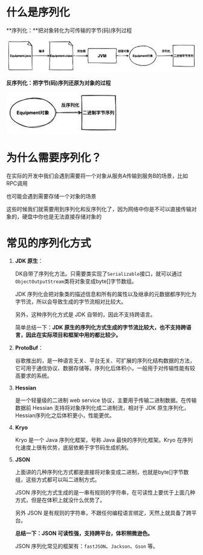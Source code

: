 # 什么是序列化

**序列化：**把对象转化为可传输的字节(码)序列过程

![图片](assets/640-20220422180125266.jpeg)

**反序列化：把字节(码)序列还原为对象的过程**

![图片](assets/640.jpeg)

# 为什么需要序列化？

在实际的开发中我们会遇到需要将一个对象从服务A传输到服务B的场景，比如 RPC调用

也可能会遇到需要存储一个对象的场景

这些时候我们就需要用到序列化和反序列化了，因为网络中你是不可以直接传输对象的，硬盘中你也是无法直接存储对象的

# 常见的序列化方式

1. **JDK 原生**：

   DK自带了序列化方法。只需要类实现了`Serializable`接口，就可以通过`ObjectOutputStream`类将对象变成byte[]字节数组。

   JDK 序列化会把对象类的描述信息和所有的属性以及继承的元数据都序列化为字节流，所以会导致生成的字节流相对比较大。

   另外，这种序列化方式是 JDK 自带的，因此不支持跨语言。

   简单总结一下：**JDK 原生的序列化方式生成的字节流比较大，也不支持跨语言，因此在实际项目和框架中用的都比较少。**

2. **ProtoBuf**：

   谷歌推出的，是一种语言无关、平台无关、可扩展的序列化结构数据的方法，它可用于通信协议、数据存储等。序列化后体积小，一般用于对传输性能有较高要求的系统。

3. **Hessian**

   是一个轻量级的二进制 web service 协议，主要用于传输二进制数据。在传输数据前 Hessian 支持将对象序列化成二进制流，相对于 JDK 原生序列化，Hessian序列化之后体积更小，性能更优。

4. **Kryo**

   Kryo 是一个 Java 序列化框架，号称 Java 最快的序列化框架。Kryo 在序列化速度上很有优势，底层依赖于字节码生成机制。

5. **JSON**

   上面讲的几种序列化方式都是直接将对象变成二进制，也就是byte[]字节数组，这些方式都可以叫二进制方式。

   JSON 序列化方式生成的是一串有规则的字符串，在可读性上要优于上面几种方式，但是在体积上就没什么优势了。

   另外 JSON 是有规则的字符串，不跟任何编程语言绑定，天然上就具备了跨平台。

   **总结一下：JSON 可读性强，支持跨平台，体积稍微逊色。**

   JSON 序列化常见的框架有：`fastJSON`、`Jackson`、`Gson` 等。